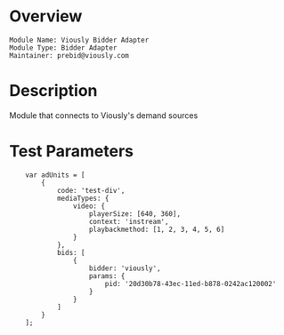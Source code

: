 # Overview

```
Module Name: Viously Bidder Adapter
Module Type: Bidder Adapter
Maintainer: prebid@viously.com
```

# Description

Module that connects to Viously's demand sources

# Test Parameters
```
    var adUnits = [
        {
            code: 'test-div',
            mediaTypes: {
                video: {
                    playerSize: [640, 360],
                    context: 'instream',
                    playbackmethod: [1, 2, 3, 4, 5, 6]
                }
            },
            bids: [
                {
                    bidder: 'viously',
                    params: {
                        pid: '20d30b78-43ec-11ed-b878-0242ac120002'
                    }
                }
            ]
        }
    ];
```
